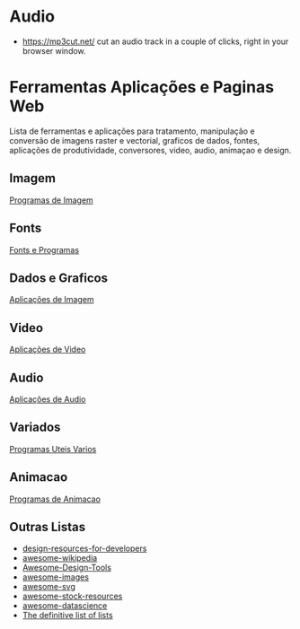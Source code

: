 # Audio
 
 * https://mp3cut.net/ cut an audio track in a couple of clicks, right in your browser window.


# Ferramentas Aplicações e Paginas Web

Lista de ferramentas e aplicações para tratamento, manipulação e conversão de imagens raster e vectorial, graficos de dados, fontes, aplicações de produtividade, conversores, video, audio, animaçao e design.

## Imagem

[Programas de Imagem](https://github.com/silviadealmeida/ferramentas/tree/main/Imagem)

## Fonts

[Fonts e Programas](https://github.com/silviadealmeida/ferramentas/tree/main/Fonts)

## Dados e Graficos

[Aplicações de Imagem](https://github.com/silviadealmeida/ferramentas/tree/main/Graficos)


## Video

[Aplicações de Video](https://github.com/silviadealmeida/ferramentas/tree/main/Video)


## Audio

[Aplicações de Audio](https://github.com/silviadealmeida/ferramentas/tree/main/Audio)


## Variados

[Programas Uteis Varios](https://github.com/silviadealmeida/ferramentas/tree/main/Misc)


## Animacao

[Programas de Animacao](https://github.com/silviadealmeida/ferramentas/tree/main/animacao)


## Outras Listas

* [design-resources-for-developers](https://github.com/bradtraversy/design-resources-for-developers)
* [awesome-wikipedia](https://github.com/emijrp/awesome-wikipedia)
* [Awesome-Design-Tools](https://github.com/goabstract/Awesome-Design-Tools)
* [awesome-images](https://github.com/heyalexej/awesome-images)
* [awesome-svg](https://github.com/willianjusten/awesome-svg)
* [awesome-stock-resources](https://github.com/neutraltone/awesome-stock-resources)
* [awesome-datascience](https://github.com/academic/awesome-datascience)
* [The definitive list of lists](https://github.com/jnv/lists)











